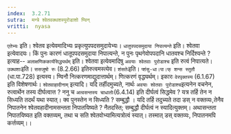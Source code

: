 ```yaml
---
index:  3.2.71
sutra:  मन्त्रे श्वेतवक्थशस्पुरोडाशो ण्विन्
vritti:  nyasa
---
```


`एतेभ्यः` इति। श्वेतव इत्येवमादिभ्यः प्रकृत्युपपदसमुदायेभ्यः। `धातुपपदसमुदाया निपात्यन्ते` इति। श्वेतवा इत्येवादयः। किं पुनः कारणं धातूपपदसमुदाया निपात्यन्ते, न पुनः पृथगेवोपपदानि धातवश्च निर्दिश्यन्ते ? इत्याह-- `अलाक्षणिककार्यसिद्ध्यर्थम्` इति। श्वेतवा इत्येवमादिषु `अवयाः श्वेतवाः पुरोडाश्च` इति रुत्वं निपात्यते। `उक्थशाः`इति। `ससजुषो रुः` (8.2.66) इतिरुत्वमस्त्येव। `शंसतेः`इति। `प्शंसु-धा।पा।फ् शन्स स्तुतौ` (धा.पा.728) इत्यस्य। ण्विनौ नित्करणमाद्युदात्तार्थम्। णित्करणं वृद्ध्यर्थम्। इकारः `वेरपृक्तस्य` (6.1.67) इति विशेषणार्थः।
`श्वेतवाहादीनाम्` इत्यादि। यदि तर्हीदमुच्यते, नार्थः `अवयाः श्वेतवाः पुरोडाश्च`इत्यनेन वचनेन, रुत्वार्थेन तस्य दीर्घत्वात्त ? ननु च `अत्वसन्तस्य चाधातोः`(6.4.14) इति दीर्घत्वं सिद्धमेव ? यत्र तर्हि तेन न सिध्यति तदर्थं यथा स्यात्। क्व पुनस्तेन न सिध्यति ? सम्बुद्धौ । यदि तर्हि तदुच्यते तदा डस् न वक्तव्यः,तेनैव निपातनेन श्वेतवहादीनामसन्तता निपातयिष्यते ? नैतदस्ति; सम्बुद्धौ दीर्घत्वं न स्यादित्युक्तम्। अथासन्तता निपातयिष्यत इति वक्तव्यम्, तथा च सति श्वेतवोभ्यामित्यत्रोत्वं स्यात्। तस्मात् डस् वक्तव्यः, निपातनमपि कर्त्तव्यम्।।


